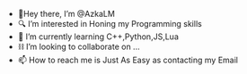 - 👋Hey there, I’m @AzkaLM
- 🔍 I’m interested in Honing my Programming skills
- 🌱 I’m currently learning C++,Python,JS,Lua
- ⛓️ I’m looking to collaborate on ...
- 📫 How to reach me is Just As Easy as contacting my Email

<!---
AzkaLM/AzkaLM is a ✨ special ✨ repository because its `README.md` (this file) appears on your GitHub profile.
You can click the Preview link to take a look at your changes.
--->
